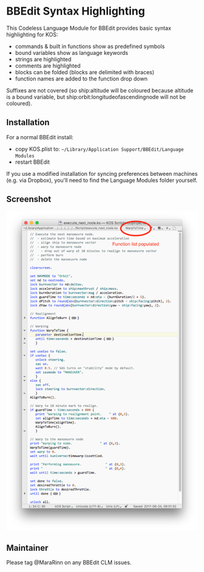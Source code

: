 # BBEdit Syntax Highlighting

This Codeless Language Module for BBEdit provides basic syntax highlighting for KOS:

 - commands & built in functions show as predefined symbols
 - bound variables show as language keywords
 - strings are highlighted
 - comments are highlighted
 - blocks can be folded (blocks are delimited with braces)
 - function names are added to the function drop down

Suffixes are not covered (so ship:altitude will be coloured because altitude is a bound variable, but ship:orbit:longitudeofascendingnode will not be coloured).

## Installation

For a normal BBEdit install:

 - copy KOS.plist to: `~/Library/Application Support/BBEdit/Language Modules`
 - restart BBEdit

If you use a modified installation for syncing preferences between machines (e.g. via Dropbox), you'll need to find the Language Modules folder yourself.

## Screenshot

![BBEdit KOS Syntax Highlighting](BBEditKOSSyntaxHighlighting.png "Screenshot showing syntax highlighting, block folding and function list populated")

## Maintainer

Please tag @MaraRinn on any BBEdit CLM issues.
